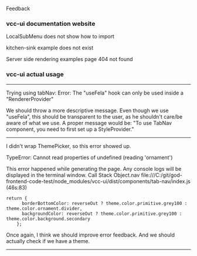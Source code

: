 Feedback

### vcc-ui documentation website

LocalSubMenu does not show how to import

kitchen-sink example does not exist

Server side rendering examples page 404 not found

### vcc-ui actual usage

---

Trying using tabNav:
Error: The "useFela" hook can only be used inside a "RendererProvider"

We should throw a more descriptive message. Even though we use "useFela", this should be transparent to the user, as he shouldn't care/be aware of what we use.
A proper message would be: "To use TabNav component, you need to first set up a StyleProvider."

---

I didn't wrap ThemePicker, so this error showed up.

TypeError: Cannot read properties of undefined (reading 'ornament')

This error happened while generating the page. Any console logs will be displayed in the terminal window.
Call Stack
Object.nav
file:///C:/git/god-frontend-code-test/node_modules/vcc-ui/dist/components/tab-nav/index.js (46s:83)

```
return {
      borderBottomColor: reverseOut ? theme.color.primitive.grey100 : theme.color.ornament.divider,
      backgroundColor: reverseOut ? theme.color.primitive.grey100 : theme.color.background.secondary
    };
```

Once again, I think we should improve error feedback. And we should actually check if we have a theme.

---
